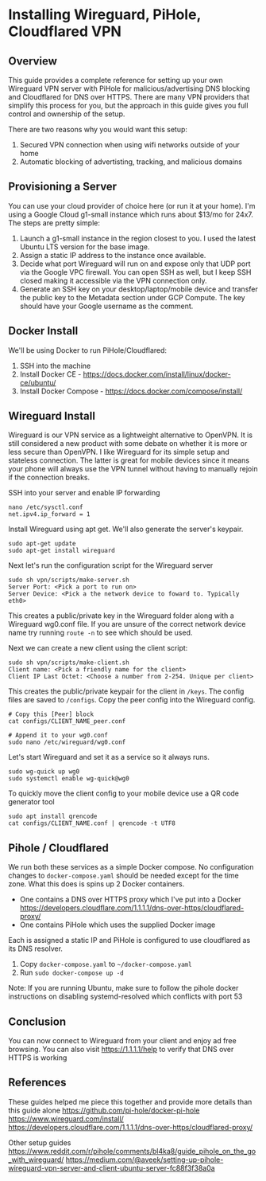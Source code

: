 # Installing Wireguard, PiHole, Cloudflared VPN
## Overview
This guide provides a complete reference for setting up your own Wireguard VPN server with PiHole for malicious/advertising DNS blocking and
Cloudflared for DNS over HTTPS. There are many VPN providers that simplify this process for you, but the approach in this guide gives you
full control and ownership of the setup.

There are two reasons why you would want this setup:
1. Secured VPN connection when using wifi networks outside of your home
2. Automatic blocking of advertisting, tracking, and malicious domains

## Provisioning a Server
You can use your cloud provider of choice here (or run it at your home). I'm using a Google Cloud g1-small instance which runs about $13/mo for
24x7. The steps are pretty simple:
1. Launch a g1-small instance in the region closest to you. I used the latest Ubuntu LTS version for the base image.
2. Assign a static IP address to the instance once available.
3. Decide what port Wireguard will run on and expose only that UDP port via the Google VPC firewall. You can open SSH as well, but I keep SSH closed making it accessible via the VPN connection only.
4. Generate an SSH key on your desktop/laptop/mobile device and transfer the public key to the Metadata section under GCP Compute. The key should have your Google username as the comment.

## Docker Install
We'll be using Docker to run PiHole/Cloudflared:
1. SSH into the machine
2. Install Docker CE - https://docs.docker.com/install/linux/docker-ce/ubuntu/
3. Install Docker Compose - https://docs.docker.com/compose/install/

## Wireguard Install
Wireguard is our VPN service as a lightweight alternative to OpenVPN. It is still considered a new product with some debate on whether it is more or less secure than OpenVPN. I like Wireguard for its simple setup and stateless connection. The latter is great for mobile devices since it means your phone will always use the VPN tunnel without having to manually rejoin if the connection breaks.

SSH into your server and enable IP forwarding

```
nano /etc/sysctl.conf
net.ipv4.ip_forward = 1
```

Install Wireguard using apt get. We'll also generate the server's keypair.

```
sudo apt-get update
sudo apt-get install wireguard
```

Next let's run the configuration script for the Wireguard server

```
sudo sh vpn/scripts/make-server.sh
Server Port: <Pick a port to run on>
Server Device: <Pick a the network device to foward to. Typically eth0>
```

This creates a public/private key in the Wireguard folder along with a Wireguard
wg0.conf file. If you are unsure of the correct network device name try running
`route -n` to see which should be used.

Next we can create a new client using the client script:

```
sudo sh vpn/scripts/make-client.sh
Client name: <Pick a friendly name for the client>
Client IP Last Octet: <Choose a number from 2-254. Unique per client>
```

This creates the public/private keypair for the client in `/keys`. The config files
are saved to `/configs`. Copy the peer config into the Wireguard config.
```
# Copy this [Peer] block
cat configs/CLIENT_NAME_peer.conf

# Append it to your wg0.conf
sudo nano /etc/wireguard/wg0.conf
```

Let's start Wireguard and set it as a service so it always runs.

```
sudo wg-quick up wg0
sudo systemctl enable wg-quick@wg0
```

To quickly move the client config to your mobile device use a QR code generator tool

```
sudo apt install qrencode
cat configs/CLIENT_NAME.conf | qrencode -t UTF8
```

## Pihole / Cloudflared
We run both these services as a simple Docker compose. No configuration changes to `docker-compose.yaml` should be needed except for the time zone. What this does is spins up 2 Docker containers.
- One contains a DNS over HTTPS proxy which I've put into a Docker https://developers.cloudflare.com/1.1.1.1/dns-over-https/cloudflared-proxy/
- One contains PiHole which uses the supplied Docker image

Each is assigned a static IP and PiHole is configured to use cloudflared as its DNS resolver.
1. Copy `docker-compose.yaml` to `~/docker-compose.yaml`
2. Run `sudo docker-compose up -d`

Note: If you are running Ubuntu, make sure to follow the pihole docker instructions on
disabling systemd-resolved which conflicts with port 53

## Conclusion
You can now connect to Wireguard from your client and enjoy ad free browsing. You can also visit https://1.1.1.1/help to verify that DNS over HTTPS is working

## References
These guides helped me piece this together and provide more details than this guide alone
https://github.com/pi-hole/docker-pi-hole
https://www.wireguard.com/install/
https://developers.cloudflare.com/1.1.1.1/dns-over-https/cloudflared-proxy/

Other setup guides
https://www.reddit.com/r/pihole/comments/bl4ka8/guide_pihole_on_the_go_with_wireguard/
https://medium.com/@aveek/setting-up-pihole-wireguard-vpn-server-and-client-ubuntu-server-fc88f3f38a0a
